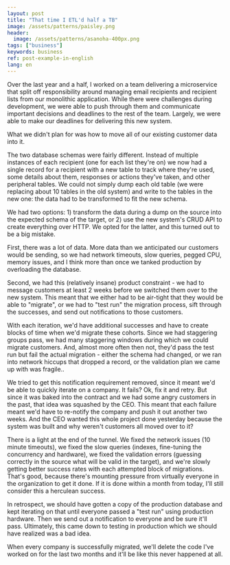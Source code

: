 ```yaml
---
layout: post
title: "That time I ETL'd half a TB"
image: /assets/patterns/paisley.png
header:
  image: /assets/patterns/asanoha-400px.png
tags: ["business"]
keywords: business
ref: post-example-in-english
lang: en
---
```


Over the last year and a half, I worked on a team delivering a microservice that split off responsibility around managing email recipients and recipient lists from our monolithic application.  While there were challenges during development, we were able to push through them and communicate important decisions and deadlines to the rest of the team.  Largely, we were able to make our deadlines for delivering this new system.

What we didn't plan for was how to move all of our existing customer data into it.

The two database schemas were fairly different.  Instead of multiple instances of each recipient (one for each list they're on) we now had a single record for a recipient with a new table to track where they're used, some details about them, responses or actions they've taken, and other peripheral tables.  We could not simply dump each old table (we were replacing about 10 tables in the old system) and write to the tables in the new one: the data had to be transformed to fit the new schema.

We had two options: 1) transform the data during a dump on the source into the expected schema of the target, or 2) use the new system's CRUD API to create everything over HTTP.  We opted for the latter, and this turned out to be a big mistake.

First, there was a lot of data.  More data than we anticipated our customers would be sending, so we had network timeouts, slow queries, pegged CPU, memory issues, and I think more than once we tanked production by overloading the database.

Second, we had this (relatively insane) product constraint - we had to message customers at least 2 weeks before we switched them over to the new system.  This meant that we either had to be air-tight that they would be able to "migrate", or we had to "test run" the migration process, sift through the successes, and send out notifications to those customers.

With each iteration, we'd have additional successes and have to create blocks of time when we'd migrate these cohorts.  Since we had staggering groups pass, we had many staggering windows during which we could migrate customers.  And, almost more often then not, they'd pass the test run but fail the actual migration - either the schema had changed, or we ran into network hiccups that dropped a record, or the validation plan we came up with was fragile..

We tried to get this notification requirement removed, since it meant we'd be able to quickly iterate on a company.  It fails?  Ok, fix it and retry.  But since it was baked into the contract and we had some angry customers in the past, that idea was squashed by the CEO.  This meant that each failure meant we'd have to re-notify the company and push it out another two weeks.  And the CEO wanted this whole project done yesterday because the system was built and why weren't customers all moved over to it?

There is a light at the end of the tunnel.  We fixed the network issues (10 minute timeouts), we fixed the slow queries (indexes, fine-tuning the concurrency and hardware), we fixed the validation errors (guessing correctly in the source what will be valid in the target), and we're slowly getting better success rates with each attempted block of migrations.  That's good, because there's mounting pressure from virtually everyone in the organization to get it done.  If it is done within a month from today, I'll still consider this a herculean success.

In retrospect, we should have gotten a copy of the production database and kept iterating on that until everyone passed a "test run" using production hardware.  Then we send out a notification to everyone and be sure it'll pass.  Ultimately, this came down to testing in production which we should have realized was a bad idea.

When every company is successfully migrated, we'll delete the code I've worked on for the last two months and it'll be like this never happened at all.